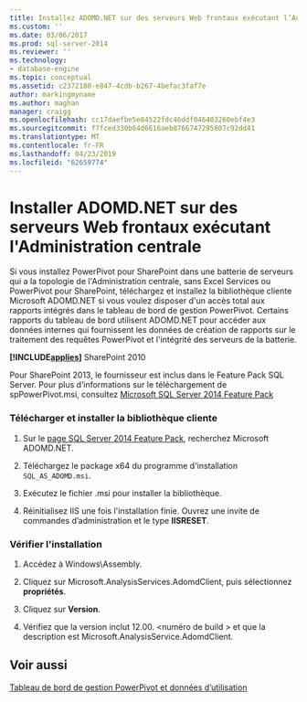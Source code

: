 ```yaml
---
title: Installez ADOMD.NET sur des serveurs Web frontaux exécutant l’Administration centrale | Microsoft Docs
ms.custom: ''
ms.date: 03/06/2017
ms.prod: sql-server-2014
ms.reviewer: ''
ms.technology:
- database-engine
ms.topic: conceptual
ms.assetid: c2372180-e847-4cdb-b267-4befac3faf7e
author: markingmyname
ms.author: maghan
manager: craigg
ms.openlocfilehash: cc17daefbe5e84522fdc46ddf046403260ebf4e3
ms.sourcegitcommit: f7fced330b64d6616aeb8766747295807c92dd41
ms.translationtype: MT
ms.contentlocale: fr-FR
ms.lasthandoff: 04/23/2019
ms.locfileid: "62659774"
---
```

# <a name="install-adomdnet-on-web-front-end-servers-running-central-administration"></a>Installer ADOMD.NET sur des serveurs Web frontaux exécutant l'Administration centrale
  Si vous installez PowerPivot pour SharePoint dans une batterie de serveurs qui a la topologie de l'Administration centrale, sans Excel Services ou PowerPivot pour SharePoint, téléchargez et installez la bibliothèque cliente Microsoft ADOMD.NET si vous voulez disposer d'un accès total aux rapports intégrés dans le tableau de bord de gestion PowerPivot. Certains rapports du tableau de bord utilisent ADOMD.NET pour accéder aux données internes qui fournissent les données de création de rapports sur le traitement des requêtes PowerPivot et l'intégrité des serveurs de la batterie.  
  
 **[!INCLUDE[applies](../../includes/applies-md.md)]**  SharePoint 2010  
  
 Pour SharePoint 2013, le fournisseur est inclus dans le Feature Pack SQL Server. Pour plus d’informations sur le téléchargement de spPowerPivot.msi, consultez [Microsoft SQL Server 2014 Feature Pack](https://www.microsoft.com/download/details.aspx?id=35577)  
  
### <a name="download-and-install-the-client-library"></a>Télécharger et installer la bibliothèque cliente  
  
1.  Sur le [page SQL Server 2014 Feature Pack](https://go.microsoft.com/fwlink/?LinkID=296473), recherchez Microsoft ADOMD.NET.  
  
2.  Téléchargez le package x64 du programme d'installation `SQL_AS_ADOMD.msi`.  
  
3.  Exécutez le fichier .msi pour installer la bibliothèque.  
  
4.  Réinitialisez IIS une fois l'installation finie. Ouvrez une invite de commandes d’administration et le type **IISRESET**.  
  
### <a name="verify-installation"></a>Vérifier l'installation  
  
1.  Accédez à Windows\Assembly.  
  
2.  Cliquez sur Microsoft.AnalysisServices.AdomdClient, puis sélectionnez **propriétés**.  
  
3.  Cliquez sur **Version**.  
  
4.  Vérifiez que la version inclut 12.00. \<numéro de build > et que la description est Microsoft.AnalysisService.AdomdClient.  
  
## <a name="see-also"></a>Voir aussi  
 [Tableau de bord de gestion PowerPivot et données d’utilisation](../../analysis-services/power-pivot-sharepoint/power-pivot-management-dashboard-and-usage-data.md)  
  
  
